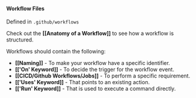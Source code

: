 #### Workflow Files
Defined in `.github/workflows`

Check out the **[[Anatomy of a Workflow]]** to see how a workflow is structured.

Workflows should contain the following:
- **[[Naming]]** - To make your workflow have a specific identifier.
- **[['On' Keyword]]** - To decide the trigger for the workflow event.
- **[[CICD/Github Workflows/Jobs]]** - To perform a specific requirement.
- **[['Uses' Keyword]]** - That points to an existing action.
- **[['Run' Keyword]]** - That is used to execute a command directly.
